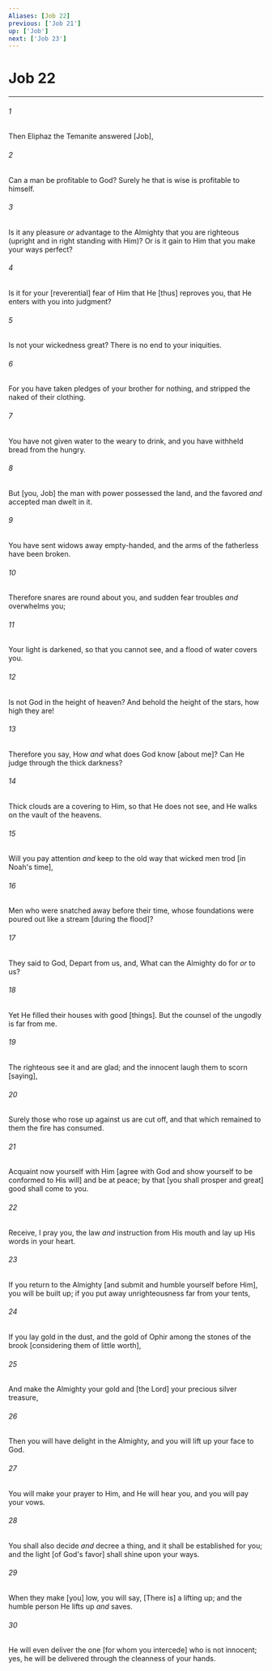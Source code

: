 ```yaml
---
Aliases: [Job 22]
previous: ['Job 21']
up: ['Job']
next: ['Job 23']
---
```

# Job 22

***














###### 1 






Then Eliphaz the Temanite answered [Job], 













###### 2 






Can a man be profitable to God? Surely he that is wise is profitable to himself. 













###### 3 






Is it any pleasure _or_ advantage to the Almighty that you are righteous (upright and in right standing with Him)? Or is it gain to Him that you make your ways perfect? 













###### 4 






Is it for your [reverential] fear of Him that He [thus] reproves you, that He enters with you into judgment? 













###### 5 






Is not your wickedness great? There is no end to your iniquities. 













###### 6 






For you have taken pledges of your brother for nothing, and stripped the naked of their clothing. 













###### 7 






You have not given water to the weary to drink, and you have withheld bread from the hungry. 













###### 8 






But [you, Job] the man with power possessed the land, and the favored _and_ accepted man dwelt in it. 













###### 9 






You have sent widows away empty-handed, and the arms of the fatherless have been broken. 













###### 10 






Therefore snares are round about you, and sudden fear troubles _and_ overwhelms you; 













###### 11 






Your light is darkened, so that you cannot see, and a flood of water covers you. 













###### 12 






Is not God in the height of heaven? And behold the height of the stars, how high they are! 













###### 13 






Therefore you say, How _and_ what does God know [about me]? Can He judge through the thick darkness? 













###### 14 






Thick clouds are a covering to Him, so that He does not see, and He walks on the vault of the heavens. 













###### 15 






Will you pay attention _and_ keep to the old way that wicked men trod [in Noah's time], 













###### 16 






Men who were snatched away before their time, whose foundations were poured out like a stream [during the flood]? 













###### 17 






They said to God, Depart from us, and, What can the Almighty do for _or_ to us? 













###### 18 






Yet He filled their houses with good [things]. But the counsel of the ungodly is far from me. 













###### 19 






The righteous see it and are glad; and the innocent laugh them to scorn [saying], 













###### 20 






Surely those who rose up against us are cut off, and that which remained to them the fire has consumed. 













###### 21 






Acquaint now yourself with Him [agree with God and show yourself to be conformed to His will] and be at peace; by that [you shall prosper and great] good shall come to you. 













###### 22 






Receive, I pray you, the law _and_ instruction from His mouth and lay up His words in your heart. 













###### 23 






If you return to the Almighty [and submit and humble yourself before Him], you will be built up; if you put away unrighteousness far from your tents, 













###### 24 






If you lay gold in the dust, and the gold of Ophir among the stones of the brook [considering them of little worth], 













###### 25 






And make the Almighty your gold and [the Lord] your precious silver treasure, 













###### 26 






Then you will have delight in the Almighty, and you will lift up your face to God. 













###### 27 






You will make your prayer to Him, and He will hear you, and you will pay your vows. 













###### 28 






You shall also decide _and_ decree a thing, and it shall be established for you; and the light [of God's favor] shall shine upon your ways. 













###### 29 






When they make [you] low, you will say, [There is] a lifting up; and the humble person He lifts up _and_ saves. 













###### 30 






He will even deliver the one [for whom you intercede] who is not innocent; yes, he will be delivered through the cleanness of your hands.
